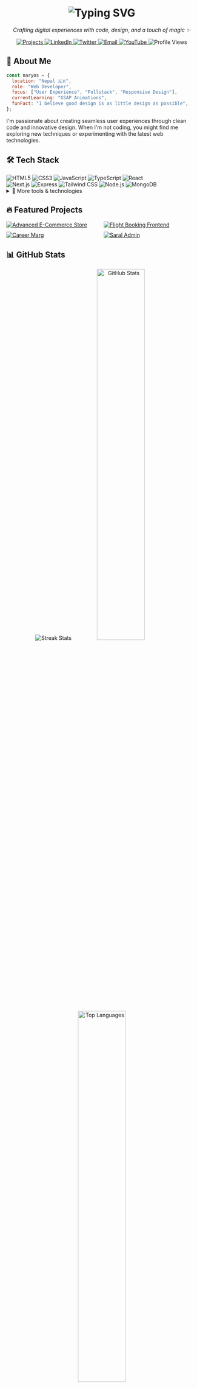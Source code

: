 <h1 align="center">
  <img src="https://readme-typing-svg.herokuapp.com/?lines=Namaste🙏;I'm+Aryan+(naryos);Web+Developer;Creative+Coder;Tech+Enthusiast;&center=true&size=30&color=36BCF7&duration=4000&pause=1000" alt="Typing SVG">
</h1>

<p align="center">
  <em>Crafting digital experiences with code, design, and a touch of magic ✨</em>
</p>

<div align="center">
  <a href="https://github.com/AryanAD?tab=repositories" target="_blank">
    <img src="https://img.shields.io/badge/Projects-24+-brightgreen?style=flat-square&logo=github" alt="Projects">
  </a>
  <a href="https://www.linkedin.com/in/aryan-adhikari-0b443833b" target="_blank">
    <img src="https://img.shields.io/badge/-LinkedIn-0077B5?style=flat-square&logo=linkedin" alt="LinkedIn">
  </a>
  <a href="https://x.com/naryosdev" target="_blank">
    <img src="https://img.shields.io/badge/-Twitter-000000?style=flat-square&logo=x&logoColor=white" alt="Twitter">
  </a>
  <a href="mailto:naryosdev@gmail.com" target="_blank">
    <img src="https://img.shields.io/badge/-Email-D14836?style=flat-square&logo=gmail&logoColor=white" alt="Email">
  </a>
  <a href="https://www.youtube.com/@naryos" target="_blank">
    <img src="https://img.shields.io/badge/-YouTube-FF0000?style=flat-square&logo=youtube&logoColor=white" alt="YouTube">
  </a>
  <img src="https://komarev.com/ghpvc/?username=AryanAD&style=flat-square&color=blueviolet" alt="Profile Views">
</div>

  <h2>🚀 About Me</h2>

```javascript
const naryos = {
  location: "Nepal 🇳🇵",
  role: "Web Developer",
  focus: ["User Experience", "Fullstack", "Responsive Design"],
  currentLearning: "GSAP Animations",
  funFact: "I believe good design is as little design as possible",
};
```

  <p>I'm passionate about creating seamless user experiences through clean code and innovative design. When I'm not coding, you might find me exploring new techniques or experimenting with the latest web technologies.</p>

<div align="left">
  <h2>🛠️ Tech Stack</h2>
  <div>
    <img src="https://img.shields.io/badge/HTML5-E34F26?style=for-the-badge&logo=html5&logoColor=white" alt="HTML5">
    <img src="https://img.shields.io/badge/CSS3-1572B6?style=for-the-badge&logo=css3&logoColor=white" alt="CSS3">
    <img src="https://img.shields.io/badge/JavaScript-F7DF1E?style=for-the-badge&logo=javascript&logoColor=black" alt="JavaScript">
    <img src="https://img.shields.io/badge/TypeScript-3178C6?style=for-the-badge&logo=typescript&logoColor=white" alt="TypeScript">
    <img src="https://img.shields.io/badge/React-61DAFB?style=for-the-badge&logo=react&logoColor=black" alt="React">
  </div>
  <div>
    <img src="https://img.shields.io/badge/Next.js-000000?style=for-the-badge&logo=next.js&logoColor=white" alt="Next.js">
    <img src="https://img.shields.io/badge/Express-000000?style=for-the-badge&logo=express&logoColor=white" alt="Express">
    <img src="https://img.shields.io/badge/Tailwind_CSS-06B6D4?style=for-the-badge&logo=tailwind-css&logoColor=white" alt="Tailwind CSS">
    <img src="https://img.shields.io/badge/Node.js-339933?style=for-the-badge&logo=node.js&logoColor=white" alt="Node.js">
    <img src="https://img.shields.io/badge/MongoDB-47A248?style=for-the-badge&logo=mongodb&logoColor=white" alt="MongoDB">
  </div>

  <details>
    <summary>🧰 More tools & technologies</summary>
    <br>
    <div>
      <img src="https://img.shields.io/badge/Git-F05032?style=for-the-badge&logo=git&logoColor=white" alt="Git">
      <img src="https://img.shields.io/badge/Vite-646CFF?style=for-the-badge&logo=vite&logoColor=white" alt="Vite">
      <img src="https://img.shields.io/badge/MySQL-4479A1?style=for-the-badge&logo=mysql&logoColor=white" alt="MySQL">
      <img src="https://img.shields.io/badge/framer_motion-ffca28?style=for-the-badge&logo=framer&logoColor=%23ffffff&color=%237178f6" alt="Framer Motion">
      <img src="https://img.shields.io/badge/Linux-FCC624?style=for-the-badge&logo=linux&logoColor=black" alt="Linux">
      <img src="https://img.shields.io/badge/windows-blue?style=for-the-badge" alt="Windows">
      <img src="https://img.shields.io/badge/visual_studio_code-blue?style=for-the-badge" alt="Visual Studio Code">
    </div>
  </details>
</div>

<h2>🔥 Featured Projects</h2>

<div style="display: grid; grid-template-columns: repeat(2, 1fr); gap: 10px;">
  <a href="https://github.com/AryanAD/mern-ecommerce-store">
    <img src="https://github-readme-stats.vercel.app/api/pin/?username=AryanAD&repo=mern-ecommerce-store&theme=nightowl&hide_border=true" alt="Advanced E-Commerce Store">
  </a>
  <a href="https://github.com/AryanAD/airwings-app">
    <img src="https://github-readme-stats.vercel.app/api/pin/?username=AryanAD&repo=react-tcss-gsap&theme=nightowl&hide_border=true" alt="Flight Booking Frontend">
  </a>
</div>

<div style="display: grid; grid-template-columns: repeat(2, 1fr); gap: 10px; margin-top: 10px;">
  <a href="https://github.com/AryanAD/react-job">
    <img src="https://github-readme-stats.vercel.app/api/pin/?username=AryanAD&repo=saas-backend&theme=nightowl&hide_border=true" alt="Career Marg">
  </a>
  <a href="https://github.com/AryanAD/admin-mgmt">
    <img src="https://github-readme-stats.vercel.app/api/pin/?username=AryanAD&repo=projectI&theme=nightowl&hide_border=true" alt="Saral Admin">
  </a>
</div>

<h2>📊 GitHub Stats</h2>

<div align="center">
  <img src="https://github-readme-streak-stats.herokuapp.com/?user=AryanAD&theme=nightowl&hide_border=true&background=0D1117" alt="Streak Stats">
  <img src="https://github-readme-stats.vercel.app/api?username=AryanAD&show_icons=true&count_private=true&hide_title=true&theme=nightowl&hide_border=true&bg_color=0D1117&hide_rank=true" alt="GitHub Stats" style="width: 50%">
  <img src="https://github-readme-stats.vercel.app/api/top-langs/?username=AryanAD&layout=compact&theme=nightowl&hide_border=true&bg_color=0D1117" alt="Top Languages" style="width: 50%">
</div>

<h2>🏆 GitHub Trophies</h2>

<div align="center">
  <img src="https://github-profile-trophy.vercel.app/?username=AryanAD&theme=nord&no-frame=true&row=1&column=6" alt="Trophies">
</div>

<h2>📈 Contribution Graph</h2>

<div align="center">

[![Aryan's github activity graph](https://github-readme-activity-graph.vercel.app/graph?username=AryanAD&theme=react)](https://github.com/aryanad/github-readme-activity-graph)

</div>

<h2 align="left">📫 Let's Connect!</h2>

<div align="center" style="display: flex; justify-content: center; gap: 20px; flex-wrap: wrap;">
  <a href="https://www.linkedin.com/in/aryan-adhikari-0b443833b" target="_blank">
    <img src="https://img.icons8.com/fluent/48/000000/linkedin.png" alt="LinkedIn">
  </a>
  <a href="https://x.com/naryosdev" target="_blank">
    <img src="https://img.icons8.com/fluent/48/000000/twitter.png" alt="Twitter">
  </a>
  <a href="mailto:naryosdev@gmail.com" target="_blank">
    <img src="https://img.icons8.com/fluent/48/000000/gmail.png" alt="Email">
  </a>
  <a href="https://www.youtube.com/@naryos" target="_blank">
    <img src="https://img.icons8.com/fluent/48/000000/youtube-play.png" alt="YouTube">
  </a>

</div>

<div align="center" style="margin-top: 30px;">
  <img src="https://capsule-render.vercel.app/api?type=waving&color=gradient&height=100&section=footer" alt="Footer">
</div>
